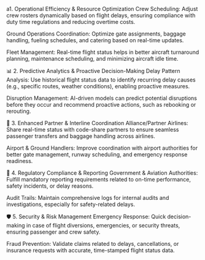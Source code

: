 a1. Operational Efficiency & Resource Optimization
Crew Scheduling:
Adjust crew rosters dynamically based on flight delays, ensuring compliance with duty time regulations and reducing overtime costs.

Ground Operations Coordination:
Optimize gate assignments, baggage handling, fueling schedules, and catering based on real-time updates.

Fleet Management:
Real-time flight status helps in better aircraft turnaround planning, maintenance scheduling, and minimizing aircraft idle time.

📊 2. Predictive Analytics & Proactive Decision-Making
Delay Pattern Analysis:
Use historical flight status data to identify recurring delay causes (e.g., specific routes, weather conditions), enabling proactive measures.

Disruption Management:
AI-driven models can predict potential disruptions before they occur and recommend proactive actions, such as rebooking or rerouting.

🤝 3. Enhanced Partner & Interline Coordination
Alliance/Partner Airlines:
Share real-time status with code-share partners to ensure seamless passenger transfers and baggage handling across airlines.

Airport & Ground Handlers:
Improve coordination with airport authorities for better gate management, runway scheduling, and emergency response readiness.

💼 4. Regulatory Compliance & Reporting
Government & Aviation Authorities:
Fulfill mandatory reporting requirements related to on-time performance, safety incidents, or delay reasons.

Audit Trails:
Maintain comprehensive logs for internal audits and investigations, especially for safety-related delays.

🛡️ 5. Security & Risk Management
Emergency Response:
Quick decision-making in case of flight diversions, emergencies, or security threats, ensuring passenger and crew safety.

Fraud Prevention:
Validate claims related to delays, cancellations, or insurance requests with accurate, time-stamped flight status data.


